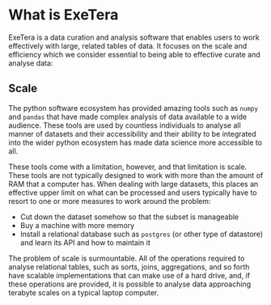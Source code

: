 # What is ExeTera

ExeTera is a data curation and analysis software that enables users to work effectively with large, related tables of data. It focuses on the scale and efficiency which we consider essential to being able to effective curate and analyse data:

## Scale

The python software ecosystem has provided amazing tools such as `numpy` and `pandas` that have made complex analysis of data available to a wide audience. These tools are used by countless individuals to analyse all manner of datasets and their accessibility and their ability to be integrated into the wider python ecosystem has made data science more accessible to all.

These tools come with a limitation, however, and that limitation is scale. These tools are not typically designed to work with more than the amount of RAM that a computer has. When dealing with large datasets, this places an effective upper limit on what can be processed and users typically have to resort to one or more measures to work around the problem:
 * Cut down the dataset somehow so that the subset is manageable
 * Buy a machine with more memory
 * Install a relational database such as `postgres` (or other type of datastore) and learn its API and how to maintain it

The problem of scale is surmountable. All of the operations required to analyse relational tables, such as sorts, joins, aggregations, and so forth have scalable implementations that can make use of a hard drive, and, if these operations are provided, it is possible to analyse data approaching terabyte scales on a typical laptop computer.
